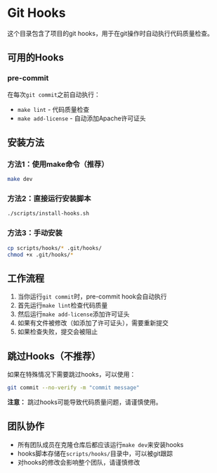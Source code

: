 # Git Hooks

这个目录包含了项目的git hooks，用于在git操作时自动执行代码质量检查。

## 可用的Hooks

### pre-commit
在每次`git commit`之前自动执行：
- `make lint` - 代码质量检查
- `make add-license` - 自动添加Apache许可证头

## 安装方法

### 方法1：使用make命令（推荐）
```bash
make dev
```

### 方法2：直接运行安装脚本
```bash
./scripts/install-hooks.sh
```

### 方法3：手动安装
```bash
cp scripts/hooks/* .git/hooks/
chmod +x .git/hooks/*
```

## 工作流程

1. 当你运行`git commit`时，pre-commit hook会自动执行
2. 首先运行`make lint`检查代码质量
3. 然后运行`make add-license`添加许可证头
4. 如果有文件被修改（如添加了许可证头），需要重新提交
5. 如果检查失败，提交会被阻止

## 跳过Hooks（不推荐）

如果在特殊情况下需要跳过hooks，可以使用：
```bash
git commit --no-verify -m "commit message"
```

**注意：** 跳过hooks可能导致代码质量问题，请谨慎使用。

## 团队协作

- 所有团队成员在克隆仓库后都应该运行`make dev`来安装hooks
- hooks脚本存储在`scripts/hooks/`目录中，可以被git跟踪
- 对hooks的修改会影响整个团队，请谨慎修改 